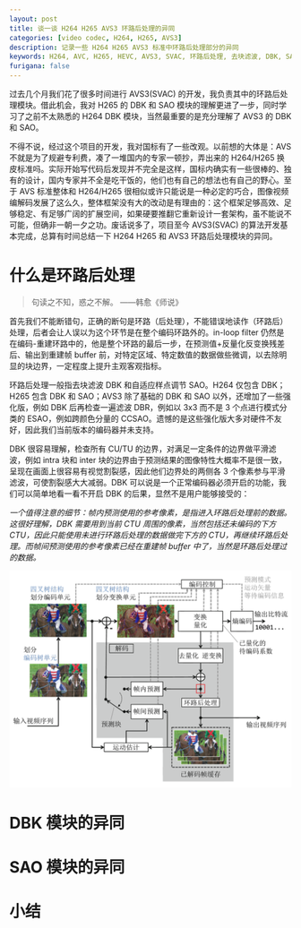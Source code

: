 ```yaml
---
layout: post
title: 谈一谈 H264 H265 AVS3 环路后处理的异同
categories: [video codec, H264, H265, AVS3]
description: 记录一些 H264 H265 AVS3 标准中环路后处理部分的异同
keywords: H264, AVC, H265, HEVC, AVS3, SVAC, 环路后处理, 去块滤波, DBK, SAO
furigana: false
---
```


过去几个月我们花了很多时间进行 AVS3(SVAC) 的开发，我负责其中的环路后处理模块。借此机会，我对 H265 的 DBK 和 SAO 模块的理解更进了一步，同时学习了之前不太熟悉的 H264 DBK 模块，当然最重要的是充分理解了 AVS3 的 DBK 和 SAO。

不得不说，经过这个项目的开发，我对国标有了一些改观。以前想的大体是：AVS 不就是为了规避专利费，凑了一堆国内的专家一顿抄，弄出来的 H264/H265 换皮标准吗。实际开始写代码后发现并不完全是这样，国标内确实有一些很棒的、独有的设计，国内专家并不全是吃干饭的，他们也有自己的想法也有自己的野心。至于 AVS 标准整体和 H264/H265 很相似或许只能说是一种必定的巧合，图像视频编解码发展了这么久，整体框架没有大的改动是有理由的：这个框架足够高效、足够稳定、有足够广阔的扩展空间，如果硬要推翻它重新设计一套架构，虽不能说不可能，但确非一朝一夕之功。废话说多了，项目至今 AVS3(SVAC) 的算法开发基本完成，总算有时间总结一下 H264 H265 和 AVS3 环路后处理模块的异同。

# 什么是环路后处理

>句读之不知，惑之不解。     ——韩愈《师说》

首先我们不能断错句，正确的断句是环路（后处理），不能错误地读作（环路后）处理，后者会让人误以为这个环节是在整个编码环路外的。in-loop filter 仍然是在编码-重建环路中的，他是整个环路的最后一步，在预测值+反量化反变换残差后、输出到重建帧 buffer 前，对特定区域、特定数值的数据做些微调，以去除明显的块边界，一定程度上提升主观客观指标。

环路后处理一般指去块滤波 DBK 和自适应样点调节 SAO。H264 仅包含 DBK；H265 包含 DBK 和 SAO；AVS3 除了基础的 DBK 和 SAO 以外，还增加了一些强化版，例如 DBK 后再检查一遍滤波 DBR，例如以 3x3 而不是 3 个点进行模式分类的 ESAO，例如跨颜色分量的 CCSAO。遗憾的是这些强化版大多对硬件不友好，因此我们当前版本的编码器并未支持。

DBK 很容易理解，检查所有 CU/TU 的边界，对满足一定条件的边界做平滑滤波，例如 intra 块和 inter 块的边界由于预测结果的图像特性大概率不是很一致，呈现在画面上很容易有视觉割裂感，因此他们边界处的两侧各 3 个像素参与平滑滤波，可使割裂感大大减弱。DBK 可以说是一个正常编码器必须开启的功能，我们可以简单地看一看不开启 DBK 的后果，显然不是用户能够接受的：

*一个值得注意的细节：帧内预测使用的参考像素，是指进入环路后处理前的数据。这很好理解，DBK 需要用到当前 CTU 周围的像素，当然包括还未编码的下方 CTU，因此只能使用未进行环路后处理的数据做完下方的 CTU，再继续环路后处理。而帧间预测使用的参考像素已经在重建帧 buffer 中了，当然是环路后处理过的数据。*

![](/assets/images/2024-11-10-20-02-54.png)


# DBK 模块的异同


# SAO 模块的异同


# 小结